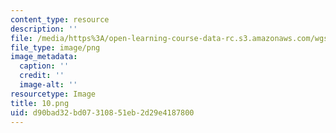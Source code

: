 ```yaml
---
content_type: resource
description: ''
file: /media/https%3A/open-learning-course-data-rc.s3.amazonaws.com/wgs-s10-history-of-women-in-science-and-engineering-fall-2017/d90bad32bd07310851eb2d29e4187800_10.png
file_type: image/png
image_metadata:
  caption: ''
  credit: ''
  image-alt: ''
resourcetype: Image
title: 10.png
uid: d90bad32-bd07-3108-51eb-2d29e4187800
---
```

